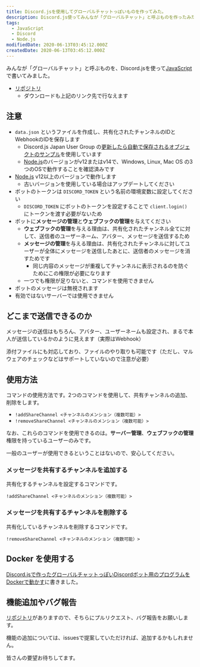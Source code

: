 ```yaml
---
title: Discord.jsを使用してグローバルチャットっぽいものを作ってみた。
description: Discord.js使ってみんなが「グローバルチャット」と呼ぶものを作ったみた。
tags:
  - JavaScript
  - Discord
  - Node.js
modifiedDate: 2020-06-13T03:45:12.000Z
createdDate: 2020-06-13T03:45:12.000Z
---
```


みんなが「グローバルチャット」と呼ぶものを、Discord.jsを使って[JavaScript](/tags/javascript)で書いてみました。

- [リポジトリ](https://github.com/InkoHX/share-chat-webhook-discordjs)
  - ダウンロードも上記のリンク先で行なえます

## 注意

- `data.json` というファイルを作成し、共有化されたチャンネルのIDとWebhookのIDを保存します
  - Discord.js Japan User Group の[更新したら自動で保存されるオブジェクトのサンプル](https://scrapbox.io/discordjs-japan/更新したら自動で保存されるオブジェクトのサンプル)を使用しています
  - [Node.js](/tags/nodejs)のバージョンがv12またはv14で、Windows, Linux, Mac OS の3つのOSで動作することを確認済みです
- [Node.js](/tags/nodejs) v12以上のバージョンで動作します
  - 古いバージョンを使用している場合はアップデートしてください
- ボットのトークンは `DISCORD_TOKEN` という名前の環境変数に設定してください
  - `DISCORD_TOKEN` にボットのトークンを設定することで `client.login()` にトークンを渡す必要がないため
- ボットに**メッセージの管理**と**ウェブフックの管理**を与えてください
  - **ウェブフックの管理**を与える理由は、共有化されたチャンネル全てに対して、送信者のユーザーネーム、アバター、メッセージを送信するため
  - **メッセージの管理**を与える理由は、共有化されたチャンネルに対してユーザーが全体にメッセージを送信したあとに、送信者のメッセージを消すためです
    - 同じ内容のメッセージが重複してチャンネルに表示されるのを防ぐためにこの権限が必要になります
  - 一つでも権限が足りないと、コマンドを使用できません
- ボットのメッセージは無視されます
- 有効ではないサーバーでは使用できません

## どこまで送信できるのか

メッセージの送信はもちろん、アバター、ユーザーネームも設定され、まるで本人が送信しているかのように見えます（実際はWebhook）

添付ファイルにも対応しており、ファイルのやり取りも可能です（ただし、マルウェアのチェックなどはサポートしていないので注意が必要）

## 使用方法

コマンドの使用方法です。2つのコマンドを使用して、共有チャンネルの追加、削除をします。

- `!addShareChannel <チャンネルのメンション（複数可能）>`
- `!removeShareChannel <チャンネルのメンション（複数可能）>`

なお、これらのコマンドを使用できるのは。**サーバー管理**、**ウェブフックの管理**権限を持っているユーザーのみです。

一般のユーザーが使用できるということはないので、安心してください。

### メッセージを共有するチャンネルを追加する

共有化するチャンネルを設定するコマンドです。

```
!addShareChannel <チャンネルのメンション（複数可能）>
```

### メッセージを共有するチャンネルを削除する

共有化しているチャンネルを削除するコマンドです。

```
!removeShareChannel <チャンネルのメンション（複数可能）>
```

## Docker を使用する

[Discord.jsで作ったグローバルチャットっぽいDiscordボット用のプログラムをDockerで動かす](/posts/ffa4a23742559f408ba857f32eaf9e8b)に書きました。

## 機能追加やバグ報告

[リポジトリ](https://github.com/InkoHX/share-chat-webhook-discordjs)がありますので、そちらにプルリクエスト、バグ報告をお願いします。

機能の追加については、issuesで提案していただければ、追加するかもしれません。

皆さんの要望お待ちしてます。
